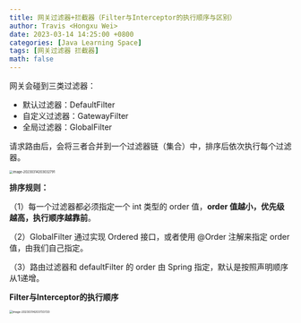 ```yaml
---
title: 网关过滤器+拦截器（Filter与Interceptor的执行顺序与区别）
author: Travis <Hongxu Wei>
date: 2023-03-14 14:25:00 +0800
categories: [Java Learning Space]
tags: [网关过滤器 拦截器]
math: false
---
```


[参考链接]: https://www.cnblogs.com/kuotian/p/13176186.html#%E6%89%A7%E8%A1%8C%E9%A1%BA%E5%BA%8F
[参考链接]: https://www.cnblogs.com/konglxblog/p/17001902.html

网关会碰到三类过滤器：

- 默认过滤器：DefaultFilter
- 自定义过滤器：GatewayFilter
- 全局过滤器：GlobalFilter

请求路由后，会将三者合并到一个过滤器链（集合）中，排序后依次执行每个过滤器。

<img src="https://gitee.com/awtaling/images_repository/raw/master/202303142030821.png" alt="image-20230314203032791" style="zoom:40%;" />

**排序规则：**

（1）每一个过滤器都必须指定一个 int 类型的 order 值，**order 值越小，优先级越高，执行顺序越靠前**。

（2）GlobalFilter 通过实现 Ordered 接口，或者使用 @Order 注解来指定 order 值，由我们自己指定。

（3）路由过滤器和 defaultFilter 的 order 由 Spring 指定，默认是按照声明顺序从1递增。



**Filter与Interceptor的执行顺序**

<img src="https://gitee.com/awtaling/images_repository/raw/master/202303142037759.png" alt="image-20230314203733720" style="zoom:35%;" />
